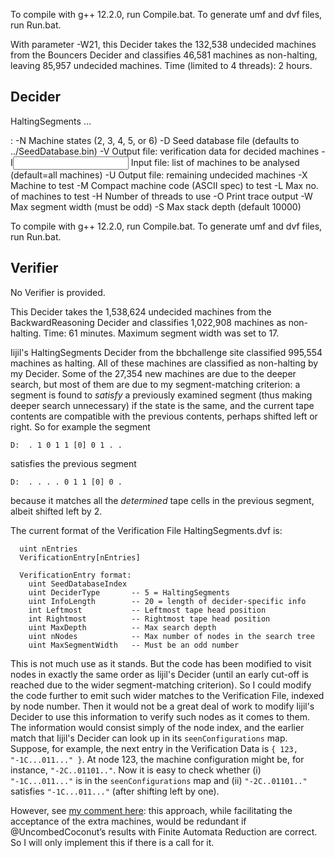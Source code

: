 To compile with g++ 12.2.0, run Compile.bat.
To generate umf and dvf files, run Run.bat.

With parameter -W21, this Decider takes the 132,538 undecided machines from the Bouncers Decider and classifies 46,581 machines as non-halting, leaving 85,957 undecided machines. Time (limited to 4 threads): 2 hours.

Decider
-------
 HaltingSegments <param> <param>...
   <param>: -N<states>            Machine states (2, 3, 4, 5, or 6)
            -D<database>          Seed database file (defaults to ../SeedDatabase.bin)
            -V<verification file> Output file: verification data for decided machines
            -I<input file>        Input file: list of machines to be analysed (default=all machines)
            -U<undecided file>    Output file: remaining undecided machines
            -X<test machine>      Machine to test
            -M<machine spec>      Compact machine code (ASCII spec) to test
            -L<machine limit>     Max no. of machines to test
            -H<threads>           Number of threads to use
            -O                    Print trace output
            -W<width limit>       Max segment width (must be odd)
            -S<stack depth>       Max stack depth (default 10000)

To compile with g++ 12.2.0, run Compile.bat.
To generate umf and dvf files, run Run.bat.

Verifier
--------
No Verifier is provided.

This Decider takes the 1,538,624 undecided machines from the BackwardReasoning Decider and classifies 1,022,908 machines as non-halting. Time: 61 minutes. Maximum segment width was set to 17.

Iijil's HaltingSegments Decider from the bbchallenge site classified 995,554 machines as halting. All of these machines are classified as non-halting by my Decider. Some of the 27,354 new machines are due to the deeper search, but most of them are due to my segment-matching criterion: a segment is found to *satisfy* a previously examined segment (thus making deeper search unnecessary) if the state is the same, and the current tape contents are compatible with the previous contents, perhaps shifted left or right. So for example the segment
```
D:  . 1 0 1 1 [0] 0 1 . .
```
satisfies the previous segment
```
D:  . . . . 0 1 1 [0] 0 .
```
because it matches all the *determined* tape cells in the previous segment, albeit shifted left by 2.

The current format of the Verification File HaltingSegments.dvf is:
```
  uint nEntries
  VerificationEntry[nEntries]

  VerificationEntry format:
    uint SeedDatabaseIndex
    uint DeciderType       -- 5 = HaltingSegments
    uint InfoLength        -- 20 = length of decider-specific info
    int Leftmost           -- Leftmost tape head position
    int Rightmost          -- Rightmost tape head position
    uint MaxDepth          -- Max search depth
    uint nNodes            -- Max number of nodes in the search tree
    uint MaxSegmentWidth   -- Must be an odd number
```
This is not much use as it stands. But the code has been modified to visit nodes in exactly the same order as Iijil's Decider (until an early cut-off is reached due to the wider segment-matching criterion). So I could modify the code further to emit such wider matches to the Verification File, indexed by node number. Then it would not be a great deal of work to modify Iijil's Decider to use this information to verify such nodes as it comes to them. The information would consist simply of the node index, and the earlier match that Iijil's Decider can look up in its `seenConfigurations` map. Suppose, for example, the next entry in the Verification Data is `{ 123, "-1C...011..." }`. At node 123, the machine configuration might be, for instance, `"-2C..01101.."`. Now it is easy to check whether (i) `"-1C...011..."` is in the `seenConfigurations` map and (ii) `"-2C..01101.."` satisfies `"-1C...011..."` (after shifting left by one).

However, see [my comment here](http://discuss.bbchallenge.org/t/decider-finite-automata-reduction/123/7?u=tonyg): this approach, while facilitating the acceptance of the extra machines, would be redundant if @UncombedCoconut’s results with Finite Automata Reduction are correct. So I will only implement this if there is a call for it.
